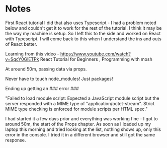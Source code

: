 # Notes

First React tutorial I did that also uses Typescript - I had a problem noted below and couldn't get it to work for the rest of the tutorial. I think it may be the way my machine is setup. So I left this to the side and worked on React with Typescript. I will come back to this when I understand the ins and outs of React better.

Learning from this video - https://www.youtube.com/watch?v=SqcY0GlETPk React Tutorial for Beginners , Programming with mosh

At around 50m, passing data via props.

Never have to touch node_modules! Just packages!

Ending up getting an ### error ###

"Failed to load module script: Expected a JavaScript module script but the server responded with a MIME type of "application/octet-stream". Strict MIME type checking is enforced for module scripts per HTML spec."

I had started it a few days prior and everything was working fine - I got to around 50m, the start of the Props chapter. As soon as I loaded up my laptop this morning and tried looking at the list, nothing shows up, only this error in the console. I tried it in a different browser and still got the same response.
